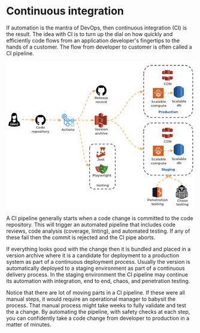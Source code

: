 # Continuous integration

If automation is the mantra of DevOps, then continuous integration (CI) is the result. The idea with CI is to turn up the dial on how quickly and efficiently code flows from an application developer's fingertips to the hands of a customer. The flow from developer to customer is often called a CI pipeline.

![Continuous integration](continuousIntegration.png)

A CI pipeline generally starts when a code change is committed to the code repository. This will trigger an automated pipeline that includes code reviews, code analysis (coverage, linting), and automated testing. If any of these fail then the commit is rejected and the CI pipe aborts.

If everything looks good with the change then it is bundled and placed in a version archive where it is a candidate for deployment to a production system as part of a continuous deployment process. Usually the version is automatically deployed to a staging environment as part of a continuous delivery process. In the staging environment the CI pipeline may continue its automation with integration, end to end, chaos, and penetration testing.

Notice that there are lot of moving parts in a CI pipeline. If these were all manual steps, it would require an operational manager to babysit the process. That manual process might take weeks to fully validate and test the a change. By automating the pipeline, with safety checks at each step, you can confidently take a code change from developer to production in a matter of minutes.
